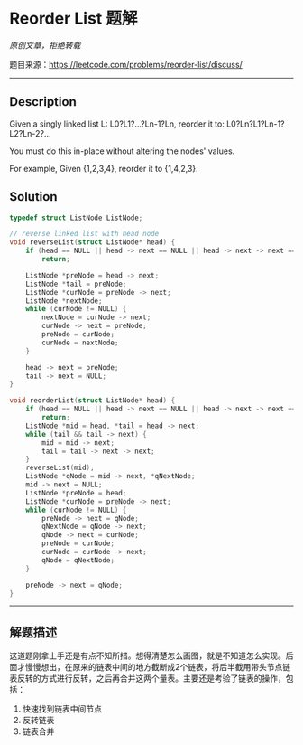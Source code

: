 # Reorder List 题解

*原创文章，拒绝转载*

题目来源：https://leetcode.com/problems/reorder-list/discuss/

------

## Description

Given a singly linked list L: L0?L1?…?Ln-1?Ln,
reorder it to: L0?Ln?L1?Ln-1?L2?Ln-2?…

You must do this in-place without altering the nodes' values.

For example,
Given {1,2,3,4}, reorder it to {1,4,2,3}.



## Solution
```c
typedef struct ListNode ListNode;

// reverse linked list with head node
void reverseList(struct ListNode* head) {
    if (head == NULL || head -> next == NULL || head -> next -> next == NULL)
        return;

    ListNode *preNode = head -> next;
    ListNode *tail = preNode;
    ListNode *curNode = preNode -> next;
    ListNode *nextNode;
    while (curNode != NULL) {
        nextNode = curNode -> next;
        curNode -> next = preNode;
        preNode = curNode;
        curNode = nextNode;
    }

    head -> next = preNode;
    tail -> next = NULL;
}

void reorderList(struct ListNode* head) {
    if (head == NULL || head -> next == NULL || head -> next -> next == NULL)
        return;
    ListNode *mid = head, *tail = head -> next;
    while (tail && tail -> next) {
        mid = mid -> next;
        tail = tail -> next -> next;
    }
    reverseList(mid);
    ListNode *qNode = mid -> next, *qNextNode;
    mid -> next = NULL;
    ListNode *preNode = head;
    ListNode *curNode = preNode -> next;
    while (curNode != NULL) {
        preNode -> next = qNode;
        qNextNode = qNode -> next;
        qNode -> next = curNode;
        preNode = curNode;
        curNode = curNode -> next;
        qNode = qNextNode;
    }

    preNode -> next = qNode;
}
```

------

## 解题描述

这道题刚拿上手还是有点不知所措。想得清楚怎么画图，就是不知道怎么实现。后面才慢慢想出，在原来的链表中间的地方截断成2个链表，将后半截用带头节点链表反转的方式进行反转，之后再合并这两个量表。主要还是考验了链表的操作，包括：
1. 快速找到链表中间节点
2. 反转链表
3. 链表合并
